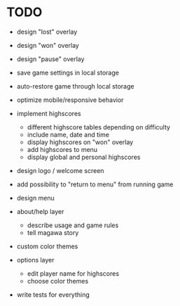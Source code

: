 # TODO

- design "lost" overlay

- design "won" overlay

- design "pause" overlay

- save game settings in local storage

- auto-restore game through local storage

- optimize mobile/responsive behavior

- implement highscores

  - different highscore tables depending on difficulty
  - include name, date and time
  - display highscores on "won" overlay
  - add highscores to menu
  - display global and personal highscores

- design logo / welcome screen

- add possibility to "return to menu" from running game

- design menu

- about/help layer

  - describe usage and game rules
  - tell magawa story

- custom color themes

- options layer

  - edit player name for highscores
  - choose color themes

- write tests for everything

